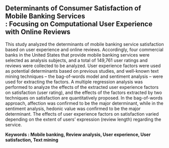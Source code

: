 ## Determinants of Consumer Satisfaction of Mobile Banking Services <br/> : Focusing on Computational User Experience with Online Reviews

This study analyzed the determinants of mobile banking service satisfaction based on user experience and online reviews. Accordingly, four commercial banks in the United States that provide mobile banking services were selected as analysis subjects, and a total of 149,761 user ratings and reviews were collected to be analyzed. User experience factors were used as potential determinants based on previous studies, and well-known text mining techniques – the bag-of-words model and sentiment analysis – were used for extracting the factors. A multiple regression analysis was performed to analyze the effects of the extracted user experience factors on satisfaction (user rating), and the effects of the factors extracted by two techniques on satisfaction are quantitatively proposed. In the bag-of-words approach,  affection was confirmed to be the major determinant, while in the sentiment analysis,  hedonic value was confirmed to be the major determinant. The effects of user experience factors on satisfaction varied depending on the extent of users’ expression (review length) regarding the service.

**Keywords : Mobile banking, Review analysis, User experience, 
User satisfaction, Text mining**
